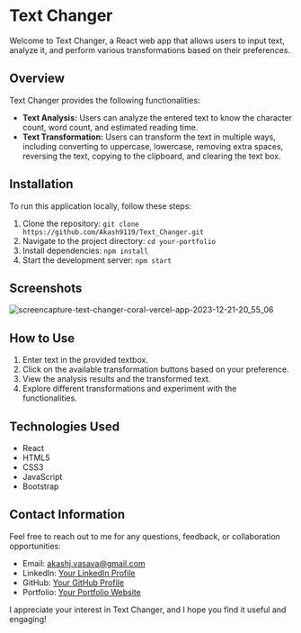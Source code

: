 # Text Changer

Welcome to Text Changer, a React web app that allows users to input text, analyze it, and perform various transformations based on their preferences.

## Overview

Text Changer provides the following functionalities:

- **Text Analysis:** Users can analyze the entered text to know the character count, word count, and estimated reading time.
- **Text Transformation:** Users can transform the text in multiple ways, including converting to uppercase, lowercase, removing extra spaces, reversing the text, copying to the clipboard, and clearing the text box.

## Installation

To run this application locally, follow these steps:

1. Clone the repository: `git clone https://github.com/Akash9119/Text_Changer.git`
2. Navigate to the project directory: `cd your-portfolio`
3. Install dependencies: `npm install`
4. Start the development server: `npm start`

## Screenshots

![screencapture-text-changer-coral-vercel-app-2023-12-21-20_55_06](https://github.com/Akash9119/Text_Changer/assets/68374089/4db6190a-4aef-485d-a0a0-072b6593b525)


## How to Use

1. Enter text in the provided textbox.
2. Click on the available transformation buttons based on your preference.
3. View the analysis results and the transformed text.
4. Explore different transformations and experiment with the functionalities.

## Technologies Used

- React
- HTML5
- CSS3
- JavaScript
- Bootstrap

## Contact Information

Feel free to reach out to me for any questions, feedback, or collaboration opportunities:

- Email: akashj.vasava@gmail.com
- LinkedIn: [Your LinkedIn Profile](https://www.linkedin.com/in/akash-vasava/)
- GitHub: [Your GitHub Profile](https://github.com/Akash9119)
- Portfolio: [Your Portfolio Website](https://akash-vasava.vercel.app/)

I appreciate your interest in Text Changer, and I hope you find it useful and engaging!
